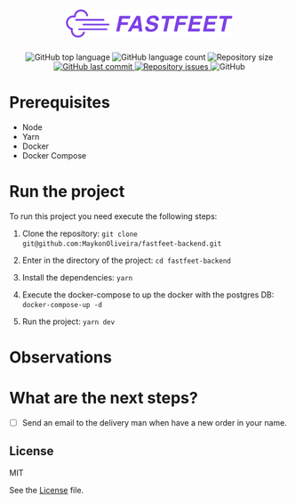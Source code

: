 <h1 align="center">
  <img alt="Fastfeet" title="Fastfeet" src="docs/images/logo.png" width="300px" />
</h1>

<p align="center">
  <img alt="GitHub top language" src="https://img.shields.io/github/languages/top/MaykonOliveira/fastfeet-backend.svg">

  <img alt="GitHub language count" src="https://img.shields.io/github/languages/count/MaykonOliveira/fastfeet-backend.svg">

  <img alt="Repository size" src="https://img.shields.io/github/repo-size/MaykonOliveira/fastfeet-backend.svg">

  <a href="https://github.com/MaykonOliveira/fastfeet-backend/commits/master">
    <img alt="GitHub last commit" src="https://img.shields.io/github/last-commit/MaykonOliveira/fastfeet-backend.svg">
  </a>

  <a href="https://github.com/MaykonOliveira/fastfeet-backend/issues">
    <img alt="Repository issues" src="https://img.shields.io/github/issues/MaykonOliveira/fastfeet-backend.svg">
  </a>

  <img alt="GitHub" src="https://img.shields.io/github/license/MaykonOliveira/fastfeet-backend.svg">
</p>

# Prerequisites

- Node
- Yarn
- Docker
- Docker Compose

# Run the project

To run this project you need execute the following steps:

1. Clone the repository: `git clone git@github.com:MaykonOliveira/fastfeet-backend.git`

2. Enter in the directory of the project: `cd fastfeet-backend`

3. Install the dependencies: `yarn`

4. Execute the docker-compose to up the docker with the postgres DB: `docker-compose-up -d`

4. Run the project: `yarn dev`

# Observations

# What are the next steps?

- [ ] Send an email to the delivery man when have a new order in your name.

## License

MIT

See the [License](LICENSE.md) file.
